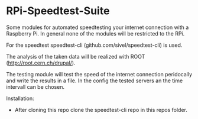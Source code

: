RPi-Speedtest-Suite
===================

Some modules for automated speedtesting your internet connection with a Raspberry Pi. In general none of the modules will be restricted to the RPi.

For the speedtest speedtest-cli (github.com/sivel/speedtest-cli) is used.

The analysis of the taken data will be realized with ROOT (http://root.cern.ch/drupal/).

The testing module will test the speed of the internet connection peridocally and write the results in a file. In the config the tested servers an the time intervall can be chosen.

Installation:

 * After cloning this repo clone the speedtest-cli repo in this repos folder. 
